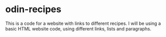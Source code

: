 # odin-recipes
This is a code for a website with links to different recipes. 
I will be using a basic HTML website code, using different links, lists and paragraphs.